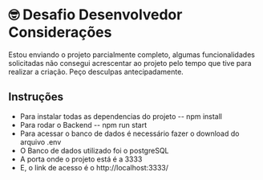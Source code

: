 
# 🤓 Desafio Desenvolvedor Considerações

Estou enviando o projeto parcialmente completo, algumas funcionalidades solicitadas não consegui acrescentar ao projeto pelo tempo que tive para realizar a criação. Peço desculpas antecipadamente.

## Instruções

- Para instalar todas as dependencias do projeto -- npm install
- Para rodar o Backend -- npm run start
- Para acessar o banco de dados é necessário fazer o download do arquivo .env
- O Banco de dados utilizado foi o postgreSQL
- A porta onde o projeto está é a 3333
- E, o link de acesso é o http://localhost:3333/

